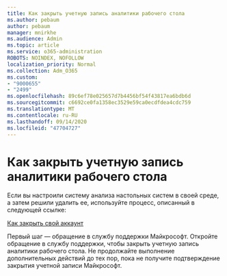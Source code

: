 ```yaml
---
title: Как закрыть учетную запись аналитики рабочего стола
ms.author: pebaum
author: pebaum
manager: mnirkhe
ms.audience: Admin
ms.topic: article
ms.service: o365-administration
ROBOTS: NOINDEX, NOFOLLOW
localization_priority: Normal
ms.collection: Adm_O365
ms.custom:
- "9000655"
- "2499"
ms.openlocfilehash: 89c6ef78e025657d7b4456bf54f43817ea6bdb6d
ms.sourcegitcommit: c6692ce0fa1358ec3529e59ca0ecdfdea4cdc759
ms.translationtype: MT
ms.contentlocale: ru-RU
ms.lasthandoff: 09/14/2020
ms.locfileid: "47704727"
---
```

# <a name="how-to-close-your-desktop-analytics-account"></a>Как закрыть учетную запись аналитики рабочего стола

Если вы настроили систему анализа настольных систем в своей среде, а затем решили удалить ее, используйте процесс, описанный в следующей ссылке:

[Как закрыть свой аккаунт](https://docs.microsoft.com/configmgr/desktop-analytics/account-close)

Первый шаг — обращение в службу поддержки Майкрософт. Откройте обращение в службу поддержки, чтобы закрыть учетную запись аналитики рабочего стола. Не продолжайте выполнение дополнительных действий до тех пор, пока не получите подтверждение закрытия учетной записи Майкрософт.